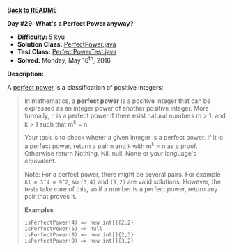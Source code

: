<a href=https://github.com/michaelwm/KataDay><b>Back to README</b><a>

<b>Day #29: What's a Perfect Power anyway?</b>

* <b>Difficulty:</b> 5 kyu
* <b>Solution Class:</b> [PerfectPower.java](PerfectPower.java)
* <b>Test Class:</b> [PerfectPowerTest.java](PerfectPowerTest.java)
* <b>Solved:</b> Monday, May 16<sup>th</sup>, 2016

<b>Description:</b>

A <a href="https://en.wikipedia.org/wiki/Perfect_power">perfect power</a> is a classification of positive integers:

<blockquote>In mathematics, a <b>perfect power</b> is a positive integer that can be expressed as an integer power of another positive integer. More formally, n is a perfect power if there exist natural numbers m > 1, and k > 1 such that m<sup>k</sup> = n.

Your task is to check wheter a given integer is a perfect power. If it is a perfect power, return a pair <code>m</code> and <code>k</code> with m<sup>k</sup> = n as a proof. Otherwise return Nothing, Nil, null, None or your language's equivalent.

Note: For a perfect power, there might be several pairs. For example <code>81 = 3^4 = 9^2</code>, so <code>(3,4)</code> and <code>(9,2)</code> are valid solutions. However, the tests take care of this, so if a number is a perfect power, return any pair that proves it.

<b>Examples</b>

<pre><code>isPerfectPower(4) => new int[]{2,2}
isPerfectPower(5) => null
isPerfectPower(8) => new int[]{2,3}
isPerfectPower(9) => new int[]{3,2}</code></pre>